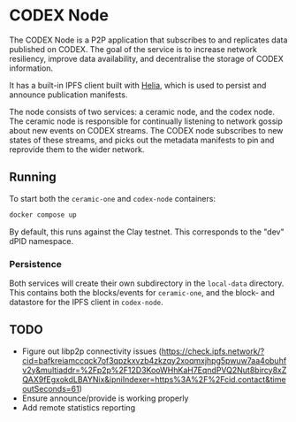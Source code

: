 # CODEX Node
The CODEX Node is a P2P application that subscribes to and replicates data published on CODEX.
The goal of the service is to increase network resiliency, improve data availability, and
decentralise the storage of CODEX information.

It has a built-in IPFS client built with [Helia](https://github.com/ipfs/helia), which is used to
persist and announce publication manifests.

The node consists of two services: a ceramic node, and the codex node. The ceramic node is
responsible for continually listening to network gossip about new events on CODEX streams.
The CODEX node subscribes to new states of these streams, and picks out the metadata manifests
to pin and reprovide them to the wider network.

## Running
To start both the `ceramic-one` and `codex-node` containers:
```bash
docker compose up
```

By default, this runs against the Clay testnet. This corresponds to the "dev" dPID namespace.

### Persistence
Both services will create their own subdirectory in the `local-data` directory. This contains both the blocks/events for `ceramic-one`, and the block- and datastore for the IPFS client in `codex-node`.


## TODO
- Figure out libp2p connectivity issues (https://check.ipfs.network/?cid=bafkreiamccqck7of3qpzkxvzb4zkzqy2xoqmxjhpg5pwuw7aa4obuhfv2y&multiaddr=%2Fp2p%2F12D3KooWHhKaH7EqndPVQ2Nut8bircy8xZQAX9fEgxokdLBAYNix&ipniIndexer=https%3A%2F%2Fcid.contact&timeoutSeconds=61)
- Ensure announce/provide is working properly
- Add remote statistics reporting
